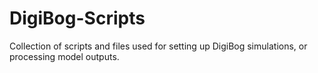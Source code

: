 # DigiBog-Scripts
Collection of scripts and files used for setting up DigiBog simulations, or processing model outputs.
